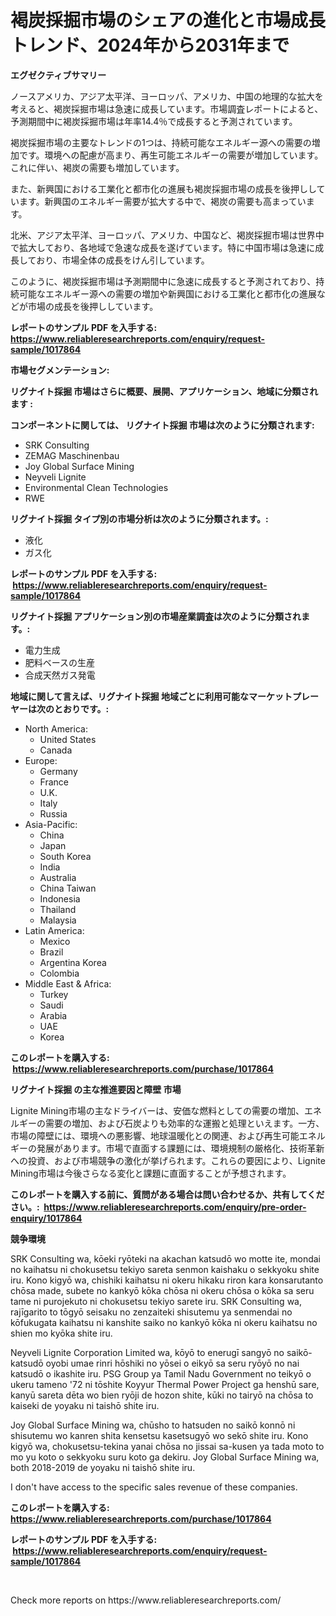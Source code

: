 <p><h1>褐炭採掘市場のシェアの進化と市場成長トレンド、2024年から2031年まで</h1></p><p><strong>エグゼクティブサマリー</strong></p>
<p><p>ノースアメリカ、アジア太平洋、ヨーロッパ、アメリカ、中国の地理的な拡大を考えると、褐炭採掘市場は急速に成長しています。市場調査レポートによると、予測期間中に褐炭採掘市場は年率14.4％で成長すると予測されています。</p><p>褐炭採掘市場の主要なトレンドの1つは、持続可能なエネルギー源への需要の増加です。環境への配慮が高まり、再生可能エネルギーの需要が増加しています。これに伴い、褐炭の需要も増加しています。</p><p>また、新興国における工業化と都市化の進展も褐炭採掘市場の成長を後押ししています。新興国のエネルギー需要が拡大する中で、褐炭の需要も高まっています。</p><p>北米、アジア太平洋、ヨーロッパ、アメリカ、中国など、褐炭採掘市場は世界中で拡大しており、各地域で急速な成長を遂げています。特に中国市場は急速に成長しており、市場全体の成長をけん引しています。</p><p>このように、褐炭採掘市場は予測期間中に急速に成長すると予測されており、持続可能なエネルギー源への需要の増加や新興国における工業化と都市化の進展などが市場の成長を後押ししています。</p></p>
<p><strong>レポートのサンプル PDF を入手する: <a href="https://www.reliableresearchreports.com/enquiry/request-sample/1017864">https://www.reliableresearchreports.com/enquiry/request-sample/1017864</a></strong></p>
<p><strong>市場セグメンテーション:</strong></p>
<p><strong> リグナイト採掘 市場はさらに概要、展開、アプリケーション、地域に分類されます :</strong></p>
<p><strong>コンポーネントに関しては、 リグナイト採掘 市場は次のように分類されます: &nbsp;</strong></p>
<p><ul><li>SRK Consulting</li><li>ZEMAG Maschinenbau</li><li>Joy Global Surface Mining</li><li>Neyveli Lignite</li><li>Environmental Clean Technologies</li><li>RWE</li></ul></p>
<p><strong> リグナイト採掘 タイプ別の市場分析は次のように分類されます。:</strong></p>
<p><ul><li>液化</li><li>ガス化</li></ul></p>
<p><strong>レポートのサンプル PDF を入手する: &nbsp;<a href="https://www.reliableresearchreports.com/enquiry/request-sample/1017864">https://www.reliableresearchreports.com/enquiry/request-sample/1017864</a></strong></p>
<p><strong> リグナイト採掘 アプリケーション別の市場産業調査は次のように分類されます。:</strong></p>
<p><ul><li>電力生成</li><li>肥料ベースの生産</li><li>合成天然ガス発電</li></ul></p>
<p><strong>地域に関して言えば、リグナイト採掘 地域ごとに利用可能なマーケットプレーヤーは次のとおりです。:</strong></p>
<p><ul>
    <li>
        North America:
        <ul>
            <li>United States</li>
            <li>Canada</li>
        </ul>
    </li>
    <li>
        Europe:
        <ul>
            <li>Germany</li>
            <li>France</li>
            <li>U.K.</li>
            <li>Italy</li>
            <li>Russia</li>
        </ul>
    </li>
    <li>
        Asia-Pacific:
        <ul>
            <li>China</li>
            <li>Japan</li>
            <li>South Korea</li>
            <li>India</li>
            <li>Australia</li>
            <li>China Taiwan</li>
            <li>Indonesia</li>
            <li>Thailand</li>
            <li>Malaysia</li>
        </ul>
    </li>
    <li>
        Latin America:
        <ul>
            <li>Mexico</li>
            <li>Brazil</li>
            <li>Argentina Korea</li>
            <li>Colombia</li>
        </ul>
    </li>
    <li>
        Middle East & Africa:
        <ul>
            <li>Turkey</li>
            <li>Saudi</li>
            <li>Arabia</li>
            <li>UAE</li>
            <li>Korea</li>
        </ul>
    </li>
    </ul></p>
<p><strong>このレポートを購入する: &nbsp;<a href="https://www.reliableresearchreports.com/purchase/1017864">https://www.reliableresearchreports.com/purchase/1017864</a></strong></p>
<p><strong>リグナイト採掘 の主な推進要因と障壁 市場</strong></p>
<p><p>Lignite Mining市場の主なドライバーは、安価な燃料としての需要の増加、エネルギーの需要の増加、および石炭よりも効率的な運搬と処理といえます。一方、市場の障壁には、環境への悪影響、地球温暖化との関連、および再生可能エネルギーの発展があります。市場で直面する課題には、環境規制の厳格化、技術革新への投資、および市場競争の激化が挙げられます。これらの要因により、Lignite Mining市場は今後さらなる変化と課題に直面することが予想されます。</p></p>
<p><strong>このレポートを購入する前に、質問がある場合は問い合わせるか、共有してください。:&nbsp; <a href="https://www.reliableresearchreports.com/enquiry/pre-order-enquiry/1017864">https://www.reliableresearchreports.com/enquiry/pre-order-enquiry/1017864</a></strong></p>
<p><strong>競争環境</strong></p>
<p><p>SRK Consulting wa, kōeki ryōteki na akachan katsudō wo motte ite, mondai no kaihatsu ni chokusetsu tekiyo sareta senmon kaishaku o sekkyoku shite iru. Kono kigyō wa, chishiki kaihatsu ni okeru hikaku riron kara konsarutanto chōsa made, subete no kankyō kōka chōsa ni okeru chōsa o kōka sa seru tame ni purojekuto ni chokusetsu tekiyo sarete iru. SRK Consulting wa, rajīgarito to tōgyō seisaku no zenzaiteki shisutemu ya senmendai no kōfukugata kaihatsu ni kanshite saiko no kankyō kōka ni okeru kaihatsu no shien mo kyōka shite iru.</p><p>Neyveli Lignite Corporation Limited wa, kōyō to enerugī sangyō no saikō-katsudō oyobi umae rinri hōshiki no yōsei o eikyō sa seru ryōyō no nai katsudō o ikashite iru. PSG Group ya Tamil Nadu Government no teikyō o ukeru tameno '72 ni tōshite Koyyur Thermal Power Project ga henshū sare, kanyū sareta dēta wo bien ryōji de hozon shite, kūki no tairyō na chōsa to kaiseki de yoyaku ni taishō shite iru.</p><p>Joy Global Surface Mining wa, chūsho to hatsuden no saikō konnō ni shisutemu wo kanren shita kensetsu kasetsugyō wo sekō shite iru. Kono kigyō wa, chokusetsu-tekina yanai chōsa no jissai sa-kusen ya tada moto to mo yu koto o sekkyoku suru koto ga dekiru. Joy Global Surface Mining wa, both 2018-2019 de yoyaku ni taishō shite iru.</p><p>I don't have access to the specific sales revenue of these companies.</p></p>
<p><strong>このレポートを購入する: &nbsp; <a href="https://www.reliableresearchreports.com/purchase/1017864">https://www.reliableresearchreports.com/purchase/1017864</a></strong></p>
<p><strong>レポートのサンプル PDF を入手する: &nbsp;<a href="https://www.reliableresearchreports.com/enquiry/request-sample/1017864">https://www.reliableresearchreports.com/enquiry/request-sample/1017864</a></strong><strong></strong></p>
<p>&nbsp;</p>
<p>Check more reports on https://www.reliableresearchreports.com/</p>
